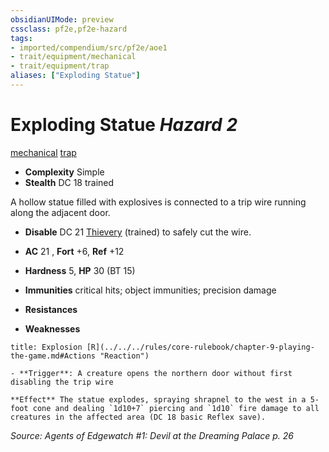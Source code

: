 ```yaml
---
obsidianUIMode: preview
cssclass: pf2e,pf2e-hazard
tags:
- imported/compendium/src/pf2e/aoe1
- trait/equipment/mechanical
- trait/equipment/trap
aliases: ["Exploding Statue"]
---
```

# Exploding Statue *Hazard 2*  
[mechanical](mechanical.md)  [trap](trap.md)  

- **Complexity** Simple
- **Stealth** DC 18 trained  

A hollow statue filled with explosives is connected to a trip wire running along the adjacent door.

- **Disable** DC 21 [Thievery](../../skills.md#Thievery) (trained) to safely cut the wire.  

- **AC** 21 , **Fort** +6, **Ref** +12
- **Hardness** 5, **HP** 30 (BT 15)
- **Immunities** critical hits; object immunities; precision damage
- **Resistances** 
- **Weaknesses** 
     
```ad-embed-ability
title: Explosion [R](../../../rules/core-rulebook/chapter-9-playing-the-game.md#Actions "Reaction")

- **Trigger**: A creature opens the northern door without first disabling the trip wire

**Effect** The statue explodes, spraying shrapnel to the west in a 5-foot cone and dealing `1d10+7` piercing and `1d10` fire damage to all creatures in the affected area (DC 18 basic Reflex save).
```

*Source: Agents of Edgewatch #1: Devil at the Dreaming Palace p. 26*
